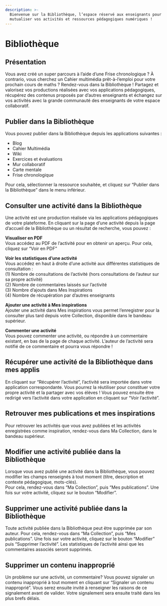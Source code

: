```yaml
---
description: >-
  Bienvenue sur la Bibliothèque, l’espace réservé aux enseignants pour
  mutualiser vos activités et ressources pédagogiques numériques !
---
```


# Bibliothèque

## Présentation

Vous avez créé un super parcours à l’aide d’une Frise chronologique ? À contrario, vous cherchez un Cahier multimédia prêt-à-l’emploi pour votre prochain cours de maths ? Rendez-vous dans la Bibliothèque ! Partagez et valorisez vos productions réalisées avec vos applications pédagogiques, récupérez des contenus proposés par d’autres enseignants et échangez sur vos activités avec la grande communauté des enseignants de votre espace collaboratif.

## Publier dans la Bibliothèque 

Vous pouvez publier dans la Bibliothèque depuis les applications suivantes :   
- Blog    
- Cahier Multimédia   
- Wiki   
- Exercices et évaluations   
- Mur collaboratif   
- Carte mentale   
- Frise chronologique 

Pour cela, sélectionner la ressource souhaitée, et cliquez sur “Publier dans la Bibliothèque” dans le menu inférieur.

## Consulter une activité dans la Bibliothèque

Une activité est une production réalisée via les applications pédagogiques de votre plateforme. En cliquant sur la page d’une activité depuis la page d’accueil de la Bibliothèque ou un résultat de recherche, vous pouvez :

**Visualiser en PDF**   
Vous accédez au PDF de l’activité pour en obtenir un aperçu. Pour cela, cliquez sur “Voir en PDF”

**Voir les statistiques d’une activité**   
Vous accédez en haut à droite d’une activité aux différentes statistiques de consultation :   
\(1\) Nombre de consultations de l’activité \(hors consultations de l’auteur sur sa propre activité\)   
\(2\) Nombre de commentaires laissés sur l’activité   
\(3\) Nombre d’ajouts dans Mes Inspirations  
\(4\) Nombre de récupération par d’autres enseignants

**Ajouter une activité à Mes inspirations**   
Ajouter une activité dans Mes inspirations vous permet l’enregistrer pour la consulter plus tard depuis votre Collection, disponible dans le bandeau supérieur.

**Commenter une activité**   
Vous pouvez commenter une activité, ou répondre à un commentaire existant, en bas de la page de chaque activité. L’auteur de l’activité sera notifié de ce commentaire et pourra vous répondre !

## Récupérer une activité de la Bibliothèque dans mes applis

En cliquant sur “Récupérer l’activité”, l’activité sera importée dans votre application correspondante. Vous pourrez la réutiliser pour constituer votre propre activité et la partager avec vos élèves ! Vous pouvez ensuite être redirigé vers l’activité dans votre application en cliquant sur “Voir l’activité”.

## Retrouver mes publications et mes inspirations

Pour retrouver les activités que vous avez publiées et les activités enregistrées comme inspiration, rendez-vous dans Ma Collection, dans le bandeau supérieur.

## Modifier une activité publiée dans la Bibliothèque

Lorsque vous avez publié une activité dans la Bibliothèque, vous pouvez modifier les champs renseignés à tout moment \(titre, description et contexte pédagogique, mots-clés\).  
Pour cela, rendez-vous dans “Ma Collection”, puis “Mes publications”. Une fois sur votre activité, cliquez sur le bouton “Modifier”.

## Supprimer une activité publiée dans la Bibliothèque

Toute activité publiée dans la Bibliothèque peut être supprimée par son auteur. Pour cela, rendez-vous dans “Ma Collection”, puis “Mes publications”. Une fois sur votre activité, cliquez sur le bouton “Modifier” puis “Supprimer l’activité”. Les statistiques de l’activité ainsi que les commentaires associés seront supprimés.

## Supprimer un contenu inapproprié

Un problème sur une activité, un commentaire? Vous pouvez signaler un contenu inapproprié à tout moment en cliquant sur “Signaler un contenu inapproprié”. Vous serez ensuite invité à renseigner les raisons de ce signalement avant de valider. Votre signalement sera ensuite traité dans les plus brefs délais.

